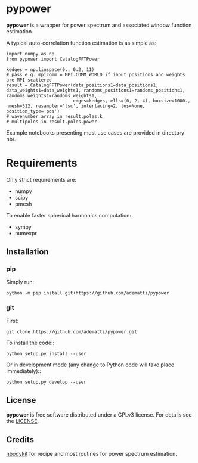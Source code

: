 # pypower

**pypower** is a wrapper for power spectrum and associated window function estimation.

A typical auto-correlation function estimation is as simple as:
```
import numpy as np
from pypower import CatalogFFTPower

kedges = np.linspace(0., 0.2, 11)
# pass e.g. mpicomm = MPI.COMM_WORLD if input positions and weights are MPI-scattered
result = CatalogFFTPower(data_positions1=data_positions1, data_weights1=data_weights1, randoms_positions1=randoms_positions1, randoms_weights1=randoms_weights1,
                         edges=kedges, ells=(0, 2, 4), boxsize=1000., nmesh=512, resampler='tsc', interlacing=2, los=None, position_type='pos')
# wavenumber array in result.poles.k
# multipoles in result.poles.power
```

Example notebooks presenting most use cases are provided in directory nb/.

# Requirements

Only strict requirements are:

  - numpy
  - scipy
  - pmesh

To enable faster spherical harmonics computation:

  - sympy
  - numexpr

## Installation

### pip

Simply run:
```
python -m pip install git+https://github.com/adematti/pypower
```

### git

First:
```
git clone https://github.com/adematti/pypower.git
```
To install the code::
```
python setup.py install --user
```
Or in development mode (any change to Python code will take place immediately)::
```
python setup.py develop --user
```

## License

**pypower** is free software distributed under a GPLv3 license. For details see the [LICENSE](https://github.com/adematti/pypower/blob/main/LICENSE).

## Credits

[nbodykit](https://github.com/bccp/nbodykit) for recipe and most routines for power spectrum estimation.
